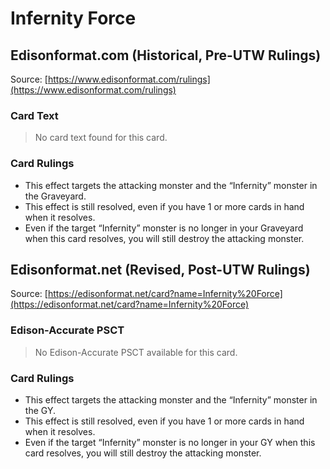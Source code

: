 # Infernity Force

## Edisonformat.com (Historical, Pre-UTW Rulings)

Source: [https://www.edisonformat.com/rulings](https://www.edisonformat.com/rulings)

### Card Text

> No card text found for this card.

### Card Rulings

*   This effect targets the attacking monster and the “Infernity” monster in the Graveyard.
*   This effect is still resolved, even if you have 1 or more cards in hand when it resolves.
*   Even if the target “Infernity” monster is no longer in your Graveyard when this card resolves, you will still destroy the attacking monster.

## Edisonformat.net (Revised, Post-UTW Rulings)

Source: [https://edisonformat.net/card?name=Infernity%20Force](https://edisonformat.net/card?name=Infernity%20Force)

### Edison-Accurate PSCT

> No Edison-Accurate PSCT available for this card.

### Card Rulings

*   This effect targets the attacking monster and the “Infernity” monster in the GY.
*   This effect is still resolved, even if you have 1 or more cards in hand when it resolves.
*   Even if the target “Infernity” monster is no longer in your GY when this card resolves, you will still destroy the attacking monster.
            